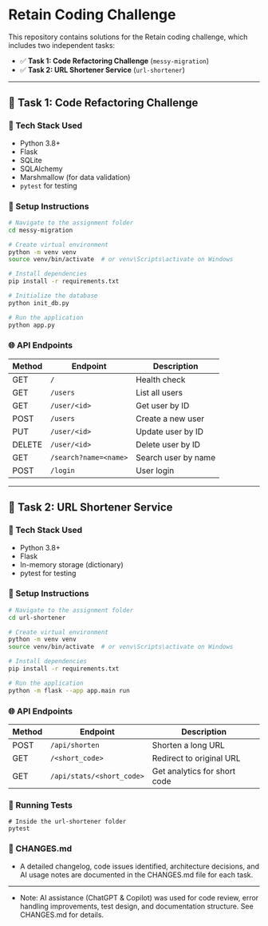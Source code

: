 # Retain Coding Challenge

This repository contains solutions for the Retain coding challenge, which includes two independent tasks:

- ✅ **Task 1: Code Refactoring Challenge** (`messy-migration`)
- ✅ **Task 2: URL Shortener Service** (`url-shortener`)

---

## 🧠 Task 1: Code Refactoring Challenge

### 🔧 Tech Stack Used

- Python 3.8+
- Flask
- SQLite
- SQLAlchemy
- Marshmallow (for data validation)
- `pytest` for testing

### 📁 Setup Instructions

```bash
# Navigate to the assignment folder
cd messy-migration

# Create virtual environment
python -m venv venv
source venv/bin/activate  # or venv\Scripts\activate on Windows

# Install dependencies
pip install -r requirements.txt

# Initialize the database
python init_db.py

# Run the application
python app.py
```

### 🌐 API Endpoints

| Method | Endpoint              | Description         |
| ------ | --------------------- | ------------------- |
| GET    | `/`                   | Health check        |
| GET    | `/users`              | List all users      |
| GET    | `/user/<id>`          | Get user by ID      |
| POST   | `/users`              | Create a new user   |
| PUT    | `/user/<id>`          | Update user by ID   |
| DELETE | `/user/<id>`          | Delete user by ID   |
| GET    | `/search?name=<name>` | Search user by name |
| POST   | `/login`              | User login          |

---

## 🔗 Task 2: URL Shortener Service
### 🔧 Tech Stack Used

- Python 3.8+
- Flask
- In-memory storage (dictionary)
- pytest for testing

### 📁 Setup Instructions
```bash
# Navigate to the assignment folder
cd url-shortener

# Create virtual environment
python -m venv venv
source venv/bin/activate  # or venv\Scripts\activate on Windows

# Install dependencies
pip install -r requirements.txt

# Run the application
python -m flask --app app.main run
```

### 🌐 API Endpoints

| Method | Endpoint                  | Description                  |
| ------ | ------------------------- | ---------------------------- |
| POST   | `/api/shorten`            | Shorten a long URL           |
| GET    | `/<short_code>`           | Redirect to original URL     |
| GET    | `/api/stats/<short_code>` | Get analytics for short code |

### 🧪 Running Tests
``` 
# Inside the url-shortener folder
pytest
```

### 📄 CHANGES.md
- A detailed changelog, code issues identified, architecture decisions, and AI usage notes are documented in the CHANGES.md file for each task.

---
* Note: AI assistance (ChatGPT & Copilot) was used for code review, error handling improvements, test design, and documentation structure. See CHANGES.md for details.
